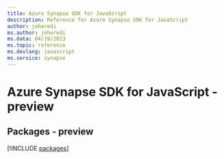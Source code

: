 ```yaml
---
title: Azure Synapse SDK for JavaScript
description: Reference for Azure Synapse SDK for JavaScript
author: joheredi
ms.author: joheredi
ms.data: 04/19/2023
ms.topic: reference
ms.devlang: javascript
ms.service: synapse
---
```

# Azure Synapse SDK for JavaScript - preview
## Packages - preview
[!INCLUDE [packages](synapse-index.md)]